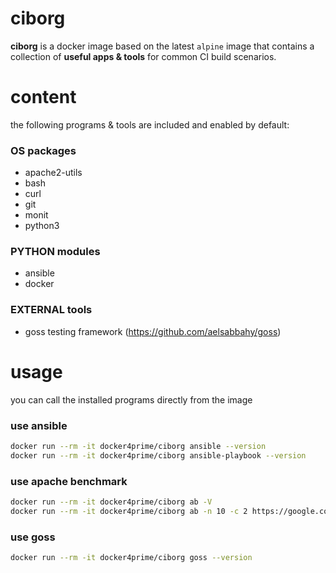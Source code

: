 # ciborg
**ciborg** is a docker image based on the latest `alpine` image that contains a collection of **useful apps &  tools** for common CI build scenarios.

# content
the following programs & tools are included and enabled by default:

### OS packages
- apache2-utils
- bash
- curl
- git
- monit
- python3

### PYTHON modules
- ansible
- docker

### EXTERNAL tools
- goss testing framework (https://github.com/aelsabbahy/goss)


# usage
you can call the installed programs directly from the image

### use ansible
```bash
docker run --rm -it docker4prime/ciborg ansible --version
docker run --rm -it docker4prime/ciborg ansible-playbook --version
```

### use apache benchmark
```bash
docker run --rm -it docker4prime/ciborg ab -V
docker run --rm -it docker4prime/ciborg ab -n 10 -c 2 https://google.com/ | grep "Time per request:.*across all concurrent requests" | sed "s/.*: *\([0-9]*\)\..*/\1/"
```

### use goss
```bash
docker run --rm -it docker4prime/ciborg goss --version
```
